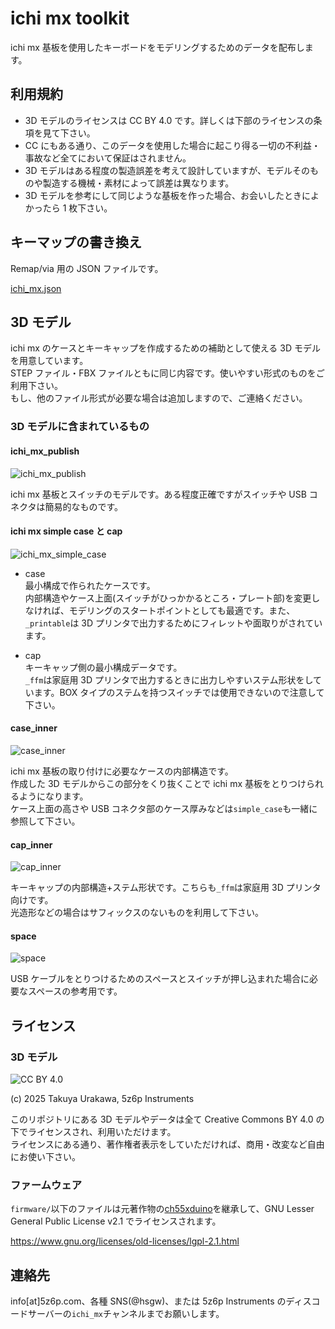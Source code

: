 # ichi mx toolkit

ichi mx 基板を使用したキーボードをモデリングするためのデータを配布します。

## 利用規約

- 3D モデルのライセンスは CC BY 4.0 です。詳しくは下部のライセンスの条項を見て下さい。
- CC にもある通り、このデータを使用した場合に起こり得る一切の不利益・事故など全てにおいて保証はされません。
- 3D モデルはある程度の製造誤差を考えて設計していますが、モデルそのものや製造する機械・素材によって誤差は異なります。
- 3D モデルを参考にして同じような基板を作った場合、お会いしたときによかったら 1 枚下さい。

## キーマップの書き換え

Remap/via 用の JSON ファイルです。

[ichi_mx.json](firmware/ichi_mx/ichi_mx.json)

## 3D モデル

ichi mx のケースとキーキャップを作成するための補助として使える 3D モデルを用意しています。  
STEP ファイル・FBX ファイルともに同じ内容です。使いやすい形式のものをご利用下さい。  
もし、他のファイル形式が必要な場合は追加しますので、ご連絡ください。

### 3D モデルに含まれているもの

#### ichi_mx_publish

![ichi_mx_publish](imgs/ichi_mx_publish.png)

ichi mx 基板とスイッチのモデルです。ある程度正確ですがスイッチや USB コネクタは簡易的なものです。

#### ichi mx simple case と cap

![ichi_mx_simple_case](imgs/simple_case.png)

- case  
  最小構成で作られたケースです。  
  内部構造やケース上面(スイッチがひっかかるところ・プレート部)を変更しなければ、モデリングのスタートポイントとしても最適です。また、`_printable`は 3D プリンタで出力するためにフィレットや面取りがされています。

- cap  
  キーキャップ側の最小構成データです。  
  `_ffm`は家庭用 3D プリンタで出力するときに出力しやすいステム形状をしています。BOX タイプのステムを持つスイッチでは使用できないので注意して下さい。

#### case_inner

![case_inner](imgs/case_inner.png)

ichi mx 基板の取り付けに必要なケースの内部構造です。  
作成した 3D モデルからこの部分をくり抜くことで ichi mx 基板をとりつけられるようになります。  
ケース上面の高さや USB コネクタ部のケース厚みなどは`simple_case`も一緒に参照して下さい。

#### cap_inner

![cap_inner](imgs/cap_inner.png)

キーキャップの内部構造+ステム形状です。こちらも`_ffm`は家庭用 3D プリンタ向けです。  
光造形などの場合はサフィックスのないものを利用して下さい。

#### space

![space](imgs/space.png)

USB ケーブルをとりつけるためのスペースとスイッチが押し込まれた場合に必要なスペースの参考用です。

## ライセンス

### 3D モデル

![CC BY 4.0](https://mirrors.creativecommons.org/presskit/buttons/88x31/svg/by.svg)

(c) 2025 Takuya Urakawa, 5z6p Instruments

このリポジトリにある 3D モデルやデータは全て Creative Commons BY 4.0 の下でライセンスされ、利用いただけます。  
ライセンスにある通り、著作権者表示をしていただければ、商用・改変など自由にお使い下さい。

### ファームウェア

`firmware/`以下のファイルは元著作物の[ch55xduino](https://github.com/ch55xduino/ch55xduino)を継承して、GNU Lesser General Public License v2.1 でライセンスされます。

https://www.gnu.org/licenses/old-licenses/lgpl-2.1.html

## 連絡先

info[at]5z6p.com、各種 SNS(@hsgw)、または 5z6p Instruments のディスコードサーバーの`ichi_mx`チャンネルまでお願いします。
